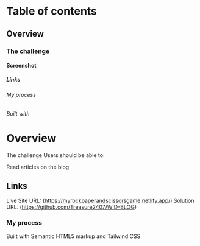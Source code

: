  # Table of contents
## Overview
### The challenge
#### Screenshot
##### Links
###### My process
###### Built with

# Overview
The challenge
Users should be able to:

Read articles on the blog

## Links
Live Site URL: (https://myrockpaperandscissorsgame.netlify.app/)
Solution URL: (https://github.com/Treasure2407/WID-BLOG)

### My process
Built with
Semantic HTML5 markup and Tailwind CSS
